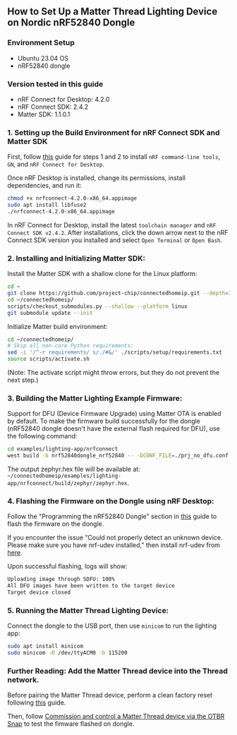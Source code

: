 ## How to Set Up a Matter Thread Lighting Device on Nordic nRF52840 Dongle

### Environment Setup
- Ubuntu 23.04 OS
- nRF52840 dongle

### Version tested in this guide
- nRF Connect for Desktop: 4.2.0
- nRF Connect SDK: 2.4.2
- Matter SDK: 1.1.0.1

### 1. Setting up the Build Environment for nRF Connect SDK and Matter SDK

First, follow [this](https://github.com/project-chip/connectedhomeip/tree/v1.1.0.1/examples/lighting-app/nrfconnect#using-native-shell-for-setup)
guide for steps 1 and 2 to install `nRF command-line tools`, `GN`, and `nRF Connect for Desktop`.

Once nRF Desktop is installed, change its permissions, install dependencies, and run it:
```bash
chmod +x nrfconnect-4.2.0-x86_64.appimage
sudo apt install libfuse2
./nrfconnect-4.2.0-x86_64.appimage
```

In nRF Connect for Desktop, install the latest `toolchain manager` and `nRF Connect SDK v2.4.2`. 
After installations, click the down arrow next to the nRF Connect SDK version you installed and select `Open Terminal` or `Open Bash`.

### 2. Installing and Initializing Matter SDK:
Install the Matter SDK with a shallow clone for the Linux platform:
```bash
cd ~
git clone https://github.com/project-chip/connectedhomeip.git --depth=1 --branch=v1.1.0.1
cd ~/connectedhomeip/
scripts/checkout_submodules.py --shallow --platform linux
git submodule update --init
```

Initialize Matter build environment:
```bash
cd ~/connectedhomeip/
# Skip all non-core Python requirements:
sed -i '/^-r requirements/ s/./#&/' ./scripts/setup/requirements.txt
source scripts/activate.sh
```
(Note: The activate script might throw errors, but they do not prevent the next step.)

### 3. Building the Matter Lighting Example Firmware:
Support for DFU (Device Firmware Upgrade) using Matter OTA is enabled by default. 
To make the firmware build successfully for the dongle (nRF52840 dongle doesn't have the external flash required for DFU), use the following command:
```bash
cd examples/lighting-app/nrfconnect
west build -b nrf52840dongle_nrf52840 -- -DCONF_FILE=./prj_no_dfu.conf
```

The output zephyr.hex file will be available at: `~/connectedhomeip/examples/lighting-app/nrfconnect/build/zephyr/zephyr.hex`.

### 4. Flashing the Firmware on the Dongle using nRF Desktop:

Follow the "Programming the nRF52840 Dongle" section in [this](https://infocenter.nordicsemi.com/index.jsp?topic=%2Fug_nc_programmer%2FUG%2Fnrf_connect_programmer%2Fncp_introduction.html) 
guide to flash the firmware on the dongle.

If you encounter the issue "Could not properly detect an unknown device. Please make sure you have nrf-udev installed," 
then install nrf-udev from [here](https://github.com/NordicSemiconductor/nrf-udev).

Upon successful flashing, logs will show:
```bash
Uploading image through SDFU: 100%
All DFU images have been written to the target device
Target device closed
```

### 5. Running the Matter Thread Lighting Device:
Connect the dongle to the USB port, then use `minicom` to run the lighting app:
```bash
sudo apt install minicom
sudo minicom -D /dev/ttyACM0 -b 115200
```
### Further Reading: Add the Matter Thread device into the Thread network.

Before pairing the Matter Thread device, 
perform a clean factory reset following [this](https://github.com/canonical/openthread-border-router-snap/wiki/nRF52840-dongle:-Erasing-persisted-data-of-Matter-Lighting-App) guide.

Then, follow [Commission and control a Matter Thread device via the OTBR Snap](https://github.com/canonical/openthread-border-router-snap/wiki/Commission-and-control-a-Matter-Thread-device-via-the-OTBR-Snap)
to test the fimware flashed on dongle.
